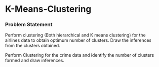 # K-Means-Clustering

### Problem Statement

Perform clustering (Both hierarchical and K means clustering) for the airlines data to obtain optimum number of clusters. 
Draw the inferences from the clusters obtained.

Perform Clustering for the crime data and identify the number of clusters formed and draw inferences.
